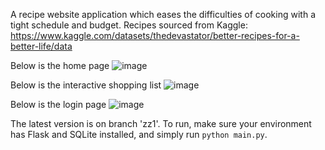 A recipe website application which eases the difficulties of cooking with a tight schedule and budget.
Recipes sourced from Kaggle: https://www.kaggle.com/datasets/thedevastator/better-recipes-for-a-better-life/data

Below is the home page
![image](https://github.com/user-attachments/assets/db473965-423b-4756-abd4-4165db8e00b7)

Below is the interactive shopping list
![image](https://github.com/user-attachments/assets/c1f91e2c-a2a5-4d9e-b884-38e06d2362c2)

Below is the login page
![image](https://github.com/user-attachments/assets/05fb6f32-b427-4f40-937b-ee0dbe885edf)

The latest version is on branch 'zz1'.
To run, make sure your environment has Flask and SQLite installed, and simply run `python main.py`.
